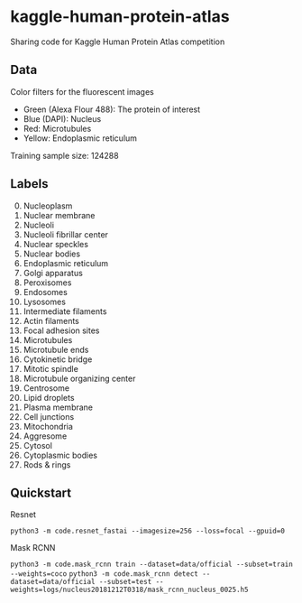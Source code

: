 # kaggle-human-protein-atlas
Sharing code for Kaggle Human Protein Atlas competition

## Data
Color filters for the fluorescent images

  * Green (Alexa Flour 488): The protein of interest
  * Blue (DAPI): Nucleus
  * Red: Microtubules
  * Yellow: Endoplasmic reticulum

Training sample size: 124288

## Labels
  0.   Nucleoplasm
  1.   Nuclear membrane
  2.   Nucleoli
  3.   Nucleoli fibrillar center
  4.   Nuclear speckles
  5.   Nuclear bodies
  6.   Endoplasmic reticulum
  7.   Golgi apparatus
  8.   Peroxisomes
  9.   Endosomes
  10.  Lysosomes
  11.  Intermediate filaments
  12.  Actin filaments
  13.  Focal adhesion sites
  14.  Microtubules
  15.  Microtubule ends
  16.  Cytokinetic bridge
  17.  Mitotic spindle
  18.  Microtubule organizing center
  19.  Centrosome
  20.  Lipid droplets
  21.  Plasma membrane
  22.  Cell junctions
  23.  Mitochondria
  24.  Aggresome
  25.  Cytosol
  26.  Cytoplasmic bodies
  27.  Rods & rings

## Quickstart
Resnet

`python3 -m code.resnet_fastai --imagesize=256 --loss=focal --gpuid=0`

Mask RCNN

`python3 -m code.mask_rcnn train --dataset=data/official --subset=train --weights=coco`
`python3 -m code.mask_rcnn detect --dataset=data/official --subset=test --weights=logs/nucleus20181212T0318/mask_rcnn_nucleus_0025.h5`
